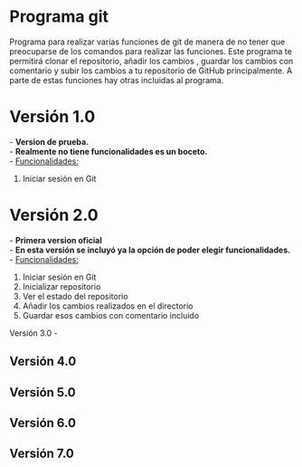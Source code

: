 # Programa git
Programa para realizar varias funciones de git de manera de no tener que preocuparse de los comandos para realizar las funciones.
Este programa te permitirá clonar el repositorio, añadir los cambios , guardar los cambios con comentario y subir los cambios a tu repositorio de GitHub principalmente. A parte de estas funciones hay otras incluidas al programa.

<h1>Versión 1.0</h1>
- <b>Version de prueba.</b>
<br>
- <b>Realmente no tiene funcionalidades es un boceto.</b>
<br>
  - <u>Funcionalidades:</u>
  <ol>
    <li>Iniciar sesión en Git</li>
  </ol>
  
<h1>Versión 2.0</h1>
- <b>Primera version oficial</b>
<br>
- <b>En esta versión se incluyó ya la opción de poder elegir funcionalidades.</b>
<br>
  - <u>Funcionalidades:</u> 
  <ol>
    <li>Iniciar sesión en Git</li>
    <li>Inicializar repositorio</li>
    <li>Ver el estado del repositorio</li>
    <li>Añadir los cambios realizados en el directorio</li>
    <li>Guardar esos cambios con comentario incluido</li>
  </ol>
Versión 3.0
-

Versión 4.0
-

Versión 5.0
-

Versión 6.0
-

Versión 7.0
-
